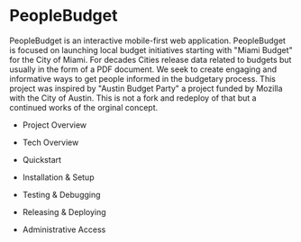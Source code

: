 # PeopleBudget

PeopleBudget is an interactive mobile-first web application. PeopleBudget is focused on launching
local budget initiatives starting with "Miami Budget" for the City of Miami. For decades Cities release
data related to budgets but usually in the form of a PDF document. We seek to create engaging and informative ways to get people informed in the budgetary process. This project was inspired by "Austin Budget Party" a project funded by Mozilla with the City of Austin. This is not a fork and redeploy of that but a continued works of the orginal concept.

* Project Overview 

* Tech Overview

* Quickstart

* Installation & Setup

* Testing & Debugging

* Releasing & Deploying

* Administrative Access
